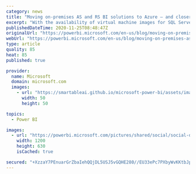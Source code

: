 ```yaml
---
category: news
title: "Moving on-premises AS and RS BI solutions to Azure – and closer to Power BI"
excerpt: "With the availability of virtual machine images for SQL Server Analysis Services (SSAS) and SQL Server Reporting Services (SSRS) in Azure Marketplace, you can now more easily migrate your AS and RS BI solutions from on-premises to Azure! This is a great opportunity to move your multidimensional workloads"
publishedDateTime: 2020-11-25T08:48:47Z
originalUrl: "https://powerbi.microsoft.com/en-us/blog/moving-on-premises-as-and-rs-bi-solutions-to-azure-and-closer-to-power-bi/"
webUrl: "https://powerbi.microsoft.com/en-us/blog/moving-on-premises-as-and-rs-bi-solutions-to-azure-and-closer-to-power-bi/"
type: article
quality: 85
heat: 85
published: true

provider:
  name: Microsoft
  domain: microsoft.com
  images:
    - url: "https://smartableai.github.io/microsoft-power-bi/assets/images/organizations/microsoft.com-50x50.jpg"
      width: 50
      height: 50

topics:
  - Power BI

images:
  - url: "https://powerbi.microsoft.com/pictures/shared/social/social-default-image.png"
    width: 1200
    height: 630
    isCached: true

secured: "+XzzaY7PEnuarGrZbaIehQQjDL5USJ5vGQHE280//EU33ePc7PXbyWvKKtbJpXRQccbnVg1RNML1ks3zungQFOLUipzjYtdhlU1c90J0k1yCkZUGBtRImfSGrrujcF2s7yKMd9uaGQMQ5dCWDB1MDkvq6DooydxOUIVvZwZmScq022Q4XugQgvZNg2Gg/laU8PJpnSR655y+gB2xIyoKEJ0Mf5KsyCQm1kZ+iS2WlLCmZ+B/OsTNdF4VW/qzD6QJUCcH3DbmFZwUTxQY/Zswwc08uVJFaNp/q/jv4XSwyGzGUQ83PwtfOz2unuUAySi1/izXGkUNnRYYbHT2648nU0fqEUrsWb81QQgkFhpA+s8=;JngVlOBrdDuc6WSDIG8UFA=="
---
```


